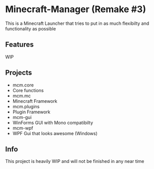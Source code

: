 Minecraft-Manager (Remake #3)
======

This is a Minecraft Launcher that tries to put in as much flexibilty and functionality as possible

Features
--------

WIP

Projects
--------

- mcm.core
 - Core functions
- mcm.mc
 - Minecraft Framework
- mcm.plugins
 - Plugin Framework
- mcm-gui
 - WinForms GUI with Mono compatibilty
- mcm-wpf
 - WPF Gui that looks awesome (Windows)


Info
----

This project is heavily WIP and will not be finished in any near time
